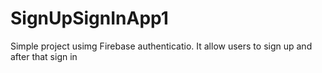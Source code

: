 # SignUpSignInApp1 
Simple project usimg Firebase authenticatio. It allow users to sign up and after that sign in
